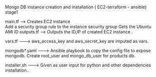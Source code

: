 Mongo DB instance creation and installation ( EC2-terraform - ansible) stage1

main.tf --> 
       Creates EC2 instance  
       Add a security group rule to the instance security group
       Gets the Ubuntu AMI ID
outputs.tf -->
       Outputs the ID,IP of created EC2 instance .

vars.tf --->
       aws_access_key and aws_secret_key are imputed as vars.


mongodb*.yaml --->
    Ansible playbook to copy the config file to expose mongodb.
    Create root_user and mongo_db_user for products db.

installer.sh --->
    Given as user input for python and other dependencies installation..



